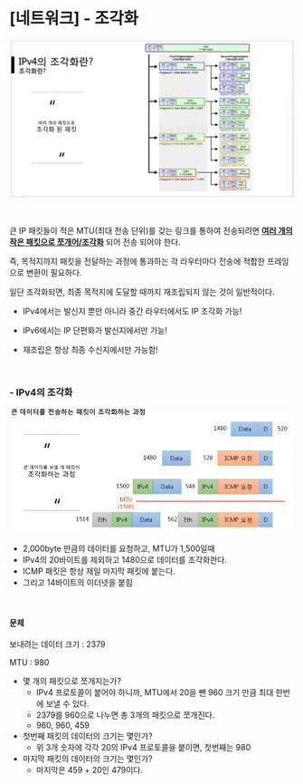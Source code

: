 # [네트워크] - 조각화



![image-20230125234632365](%5B%EB%84%A4%ED%8A%B8%EC%9B%8C%ED%81%AC%5D%20-%20%EC%A1%B0%EA%B0%81%ED%99%94.assets/image-20230125234632365.png)

<BR>

큰 IP 패킷들이 적은 MTU(최대 전송 단위)를 갖는 링크를 통하여 전송되려면 <u>**여러 개의 작은 패킷으로 쪼개어/조각화**</u> 되어 전송 되어야 한다.

즉, 목적지까지 패킷을 전달하는 과정에 통과하는 각 라우터마다 전송에 적합한 프레임으로 변환이 필요하다.

일단 조각화되면, 최종 목적지에 도달할 때까지 재조립되지 않는 것이 일반적이다.

- IPv4에서는 발신지 뿐만 아니라 중간 라우터에서도 IP 조각화 가능!

- IPv6에서는 IP 단편화가 발신지에서만 가능!

- 재조립은 항상 최종 수신지에서만 가능함!

<BR>

 ### - IPv4의 조각화

![image-20230125235013417](%5B%EB%84%A4%ED%8A%B8%EC%9B%8C%ED%81%AC%5D%20-%20%EC%A1%B0%EA%B0%81%ED%99%94.assets/image-20230125235013417.png)

- 2,000byte 만큼의 데이터를 요청하고, MTU가 1,500일때
- IPv4의 20바이트를 제외하고 1480으로 데이터를 조각화한다.
- ICMP 패킷은 항상 제일 마지막 패킷에 붙는다.
- 그리고 14바이트의 이더넷을 붙힘

<BR>

#### 문제

보내려는 데이터 크기 : 2379

MTU : 980

- 몇 개의 패킷으로 쪼개지는가?
  - IPv4 프로토콜이 붙어야 하니까, MTU에서 20을 뺀 960 크기 만큼 최대 한번에 보낼 수 있다.
  - 2379를 960으로 나누면 총 3개의 패킷으로 쪼개진다.
  - 960, 960, 459
- 첫번째 패킷의 데이터의 크기는 몇인가?
  - 위 3개 숫자에 각각 20의 IPv4 프로토콜을 붙이면, 첫번째는 980
- 마지막 패킷의 데이터의 크기는 몇인가?
  - 마지막은 459 + 20인 479이다. 